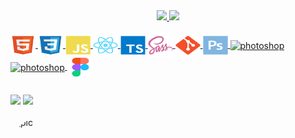 
<div align="center">
   <a href="https://github.com/ViniciosMacario">
  <img height="165em" src="https://github-readme-stats.vercel.app/api?username=ViniciosMacario&show_icons=true&theme=radical&include_all_commits=true&count_private=true"/>
  <img height="165em" src="https://github-readme-stats.vercel.app/api/top-langs/?username=ViniciosMacario&layout=compact&langs_count=7&theme=radical"/>
</div>
   
<div style="display: inline_block"><br>
  <img align="center" alt="HTML" height="30" width="40" src="https://raw.githubusercontent.com/devicons/devicon/master/icons/html5/html5-original.svg">
  <img align="center" alt="CSS" height="30" width="40" src="https://raw.githubusercontent.com/devicons/devicon/master/icons/css3/css3-original.svg">
  <img align="center" alt="Js" height="30" width="40" src="https://raw.githubusercontent.com/devicons/devicon/master/icons/javascript/javascript-plain.svg">

<!--   <img align="center" alt="TypeScript" height="30" width="40" src="https://raw.githubusercontent.com/devicons/devicon/master/icons/typescript/typescript-original.svg">
  -->
  <img align="center" alt="React" height="30" width="40" src="https://raw.githubusercontent.com/devicons/devicon/master/icons/react/react-original.svg">
  <img align="center" alt="React" height="30" width="40" src="https://raw.githubusercontent.com/devicons/devicon/master/icons/typescript/typescript-original.svg">
  <img align="center" alt="React" height="40" width="40" src="https://raw.githubusercontent.com/devicons/devicon/master/icons/sass/sass-original.svg">


 

  <img align="center" alt="Git" height="30" width="40" src="https://raw.githubusercontent.com/devicons/devicon/master/icons/git/git-original.svg">
   
  <img align="center" alt="photoshop" height="30" width="40" src="https://raw.githubusercontent.com/devicons/devicon/master/icons/photoshop/photoshop-plain.svg">
  <img align="center" alt="photoshop" height="30" width="40" src="https://cdn.jsdelivr.net/gh/devicons/devicon/icons/aftereffects/aftereffects-original.svg" />
  <img align="center" alt="photoshop" height="30" width="40" src="https://cdn.jsdelivr.net/gh/devicons/devicon/icons/illustrator/illustrator-plain.svg" />


  <img align="center" alt="Figma" height="30" width="40" src="https://raw.githubusercontent.com/devicons/devicon/master/icons/figma/figma-original.svg">
   
</div>
  
  ##
 
<div> 
  <a href = "mailto:JackWyus_01@outlook.com "><img src="https://img.shields.io/badge/Microsoft_Outlook-0078D4?style=for-the-badge&logo=microsoft-outlook&logoColor=white" target="_blank"></a>
  <a href="https://www.linkedin.com/in/vinicios-macario-238923205/" target="_blank"><img src="https://img.shields.io/badge/-LinkedIn-%230077B5?style=for-the-badge&logo=linkedin&logoColor=white" target="_blank"></a> 
 
</div>

  
  </br>
 <img align="right" alt="pic" height="200" width="850" style="border-radius:50px;" src="https://blogdoiphone.com/wp-content/uploads/2020/02/97387022d579d0d9806c8c3e176434f7.gif">
